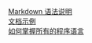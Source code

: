 [Markdown 语法说明](http://www.appinn.com/markdown/)  
[文档示例](https://github.com/qxl1231/generator-loopback-vue/edit/master/README.md)  
[如何掌握所有的程序语言](http://www.yinwang.org/blog-cn/2017/07/06/master-pl?hmsr=toutiao.io&utm_medium=toutiao.io&utm_source=toutiao.io)  
